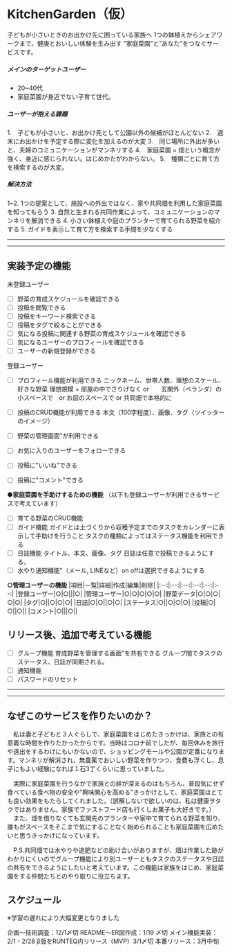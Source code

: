 # KitchenGarden（仮）

子どもが小さいときのお出かけ先に困っている家族へ
1つの鉢植えからシェアワークまで、健康とおいしい体験を生み出す
”家庭菜園”と”あなた”をつなぐサービスです。

##### メインのターゲットユーザー
- 20~40代
- 家庭菜園が身近でない子育て世代。

##### ユーザーが抱える課題
1.　子どもが小さいと、お出かけ先として公園以外の候補がほとんどない
2.　週末にお出かけを予定する際に変化を加えるのが大変
3.　同じ場所に外出が多いと、夫婦のコミュニケーションがマンネリする
4.　家庭菜園 = 畑という概念が強く、身近に感じられない。はじめかたがわからない。
5.　種類ごとに育て方を検索するのが大変。

##### 解決方法
1~2. 1つの提案として、施設への外出ではなく、家や共同畑を利用した家庭菜園を知ってもらう
3. 自然と生まれる共同作業によって、コミュニケーションのマンネリを解消できる
4. 小さい鉢植えや庭のプランターで育てられる野菜を紹介する
5. ガイドを表示して育て方を検索する手間を少なくする

---
---

## 実装予定の機能

未登録ユーザー
- [ ] 野菜の育成スケジュールを確認できる
- [ ] 投稿を閲覧できる
- [ ] 投稿をキーワード検索できる
- [ ] 投稿をタグで絞ることができる
- [ ] 気になる投稿に関連する野菜の育成スケジュールを確認できる
- [ ] 気になるユーザーのプロフィールを確認できる
- [ ] ユーザーの新規登録ができる

登録ユーザー
- [ ] プロフィール機能が利用できる
ニックネーム、世帯人数、理想のスケール、好きな野菜
理想規模 = 部屋の中でさりげなく or　　玄関外（ベランダ）の小スペースで　or お庭のスペースで or 共同畑で本格的に
- [ ] 投稿のCRUD機能が利用できる
本文（100字程度）、画像、タグ（ツイッターのイメージ）
- [ ] 野菜の管理画面"が利用できる
- [ ] お気に入りのユーザーをフォローできる
- [ ] 投稿に"いいね"できる
- [ ] 投稿に"コメント"できる


**●家庭菜園を手助けするための機能**
（以下も登録ユーザーが利用できるサービスで考えています）
- [ ] 育てる野菜のCRUD機能
- [ ] ガイド機能
ガイドとは土づくりから収穫予定までのタスクをカレンダーに表示して手助けを行うこと
タスクの種類によってはステータス機能を利用できる
- [ ] 日誌機能
タイトル、本文、画像、タグ
日誌は任意で投稿できるようにする。
- [ ] 水やり通知機能"（メール, LINEなど）on offは選択できるようにする

**○管理ユーザーの機能**
|項目|一覧|詳細|作成|編集|削除|
|:--:|:--:|:--:|:--:|:--:|:--:|
|登録ユーザー|○|○|||○|
|管理ユーザー|○|○|○|○|○|
|野菜データ|○|○|○|○|○|
|タグ|○||○|○|○|
|日誌|○|○||○|○|
|ステータス|○||○|○|○|
|投稿|○|○||○||
|コメント|○|||○||

## リリース後、追加で考えている機能

- [ ] グループ機能
育成野菜を管理する画面"を共有できる
グループ間でタスクのステータス、日誌が同期される。
- [ ] 通知機能
- [ ] パスワードのリセット

---
---

## なぜこのサービスを作りたいのか？
　私は妻と子どもと３人ぐらしで、家庭菜園をはじめたきっかけは、家族との有意義な時間を作りたかったからです。当時はコロナ前でしたが、毎回休みを旅行や遠出をするわけにもいかないので、ショッピングモールや公園が定番になります。マンネリが解消され、無農薬でおいしい野菜を作りつつ、食費も浮くし、息子にもよい経験になれば１石3丁くらいに思っていました。

　実際に家庭菜園を行うなかで家族との絆が深まるのはもちろん、普段気にせず食べている食べ物の安全や”興味関心を高める”きっかけとして、家庭菜園はとても良い効果をもたらしてくれました。（誤解しないで欲しいのは、私は健康ヲタクではありません。家族でファストフード店も行くしお菓子も大好きです。）
　また、畑を借りなくても玄関先のプランターや家中で育てられる野菜を知り、誰もがスペースをそこまで気にすることなく始められることも家庭菜園を広めたいと思うきっかけになっています。

　P.S.共同畑では水やりや追肥などの助け合いがありますが、畑は作業した跡がわかりにくいのでグループ機能により別ユーザーともタスクのステータスや日誌の共有をできるようにしたいと考えています。この機能は家族をはじめ、家庭菜園をする仲間たちとのやり取りに役立ちます。


## スケジュール
※学習の遅れにより大幅変更となりました


企画〜技術調査：12/1〆切
README〜ER図作成：1/19 〆切
メイン機能実装：2/1 - 2/28
β版をRUNTEQ内リリース（MVP）3/1〆切
本番リリース：3月中旬
